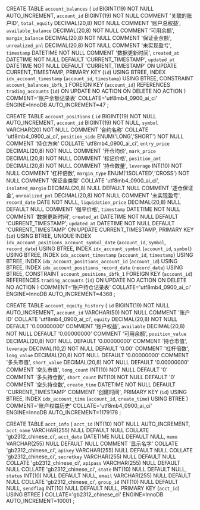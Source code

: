 CREATE TABLE `account_balances` (
	`id` BIGINT(19) NOT NULL AUTO_INCREMENT,
	`account_id` BIGINT(19) NOT NULL COMMENT '关联的账户ID',
	`total_equity` DECIMAL(20,8) NOT NULL COMMENT '账户总权益',
	`available_balance` DECIMAL(20,8) NOT NULL COMMENT '可用余额',
	`margin_balance` DECIMAL(20,8) NOT NULL COMMENT '保证金余额',
	`unrealized_pnl` DECIMAL(20,8) NOT NULL COMMENT '未实现盈亏',
	`timestamp` DATETIME NOT NULL COMMENT '数据更新时间',
	`created_at` DATETIME NOT NULL DEFAULT 'CURRENT_TIMESTAMP',
	`updated_at` DATETIME NOT NULL DEFAULT 'CURRENT_TIMESTAMP' ON UPDATE CURRENT_TIMESTAMP,
	PRIMARY KEY (`id`) USING BTREE,
	INDEX `idx_account_timestamp` (`account_id`, `timestamp`) USING BTREE,
	CONSTRAINT `account_balances_ibfk_1` FOREIGN KEY (`account_id`) REFERENCES `trading_accounts` (`id`) ON UPDATE NO ACTION ON DELETE NO ACTION
)
COMMENT='账户余额记录表'
COLLATE='utf8mb4_0900_ai_ci'
ENGINE=InnoDB
AUTO_INCREMENT=47
;

CREATE TABLE `account_positions` (
	`id` BIGINT(19) NOT NULL AUTO_INCREMENT,
	`account_id` BIGINT(19) NOT NULL,
	`symbol` VARCHAR(20) NOT NULL COMMENT '合约名称' COLLATE 'utf8mb4_0900_ai_ci',
	`position_side` ENUM('LONG','SHORT') NOT NULL COMMENT '持仓方向' COLLATE 'utf8mb4_0900_ai_ci',
	`entry_price` DECIMAL(20,8) NOT NULL COMMENT '开仓均价',
	`mark_price` DECIMAL(20,8) NOT NULL COMMENT '标记价格',
	`position_amt` DECIMAL(20,8) NOT NULL COMMENT '持仓数量',
	`leverage` INT(10) NOT NULL COMMENT '杠杆倍数',
	`margin_type` ENUM('ISOLATED','CROSS') NOT NULL COMMENT '保证金类型' COLLATE 'utf8mb4_0900_ai_ci',
	`isolated_margin` DECIMAL(20,8) NULL DEFAULT NULL COMMENT '逐仓保证金',
	`unrealized_pnl` DECIMAL(20,8) NOT NULL COMMENT '未实现盈亏',
	`record_date` DATE NOT NULL,
	`liquidation_price` DECIMAL(20,8) NULL DEFAULT NULL COMMENT '强平价格',
	`timestamp` DATETIME NOT NULL COMMENT '数据更新时间',
	`created_at` DATETIME NOT NULL DEFAULT 'CURRENT_TIMESTAMP',
	`updated_at` DATETIME NOT NULL DEFAULT 'CURRENT_TIMESTAMP' ON UPDATE CURRENT_TIMESTAMP,
	PRIMARY KEY (`id`) USING BTREE,
	UNIQUE INDEX `idx_account_positions_account_symbol_date` (`account_id`, `symbol`, `record_date`) USING BTREE,
	INDEX `idx_account_symbol` (`account_id`, `symbol`) USING BTREE,
	INDEX `idx_account_timestamp` (`account_id`, `timestamp`) USING BTREE,
	INDEX `idx_account_positions_account_id` (`account_id`) USING BTREE,
	INDEX `idx_account_positions_record_date` (`record_date`) USING BTREE,
	CONSTRAINT `account_positions_ibfk_1` FOREIGN KEY (`account_id`) REFERENCES `trading_accounts` (`id`) ON UPDATE NO ACTION ON DELETE NO ACTION
)
COMMENT='账户持仓记录表'
COLLATE='utf8mb4_0900_ai_ci'
ENGINE=InnoDB
AUTO_INCREMENT=4368
;

CREATE TABLE `account_equity_history` (
	`id` BIGINT(19) NOT NULL AUTO_INCREMENT,
	`account_id` VARCHAR(50) NOT NULL COMMENT '账户ID' COLLATE 'utf8mb4_0900_ai_ci',
	`equity` DECIMAL(20,8) NOT NULL DEFAULT '0.00000000' COMMENT '账户权益',
	`available` DECIMAL(20,8) NOT NULL DEFAULT '0.00000000' COMMENT '可用余额',
	`position_value` DECIMAL(20,8) NOT NULL DEFAULT '0.00000000' COMMENT '持仓市值',
	`leverage` DECIMAL(10,2) NOT NULL DEFAULT '0.00' COMMENT '杠杆倍数',
	`long_value` DECIMAL(20,8) NOT NULL DEFAULT '0.00000000' COMMENT '多头市值',
	`short_value` DECIMAL(20,8) NOT NULL DEFAULT '0.00000000' COMMENT '空头市值',
	`long_count` INT(10) NOT NULL DEFAULT '0' COMMENT '多头持仓数',
	`short_count` INT(10) NOT NULL DEFAULT '0' COMMENT '空头持仓数',
	`create_time` DATETIME NOT NULL DEFAULT 'CURRENT_TIMESTAMP' COMMENT '创建时间',
	PRIMARY KEY (`id`) USING BTREE,
	INDEX `idx_account_time` (`account_id`, `create_time`) USING BTREE
)
COMMENT='账户权益历史'
COLLATE='utf8mb4_0900_ai_ci'
ENGINE=InnoDB
AUTO_INCREMENT=1179178
;

CREATE TABLE `acct_info` (
	`acct_id` INT(10) NOT NULL AUTO_INCREMENT,
	`acct_name` VARCHAR(255) NULL DEFAULT NULL COLLATE 'gb2312_chinese_ci',
	`acct_date` DATETIME NULL DEFAULT NULL,
	`memo` VARCHAR(255) NULL DEFAULT NULL COMMENT '显示名字' COLLATE 'gb2312_chinese_ci',
	`apikey` VARCHAR(255) NULL DEFAULT NULL COLLATE 'gb2312_chinese_ci',
	`secretkey` VARCHAR(255) NULL DEFAULT NULL COLLATE 'gb2312_chinese_ci',
	`apipass` VARCHAR(255) NULL DEFAULT NULL COLLATE 'gb2312_chinese_ci',
	`state` INT(10) NULL DEFAULT NULL,
	`status` INT(10) NULL DEFAULT NULL,
	`email` VARCHAR(255) NULL DEFAULT NULL COLLATE 'gb2312_chinese_ci',
	`group_id` INT(10) NULL DEFAULT NULL,
	`sendflag` INT(10) NULL DEFAULT NULL,
	PRIMARY KEY (`acct_id`) USING BTREE
)
COLLATE='gb2312_chinese_ci'
ENGINE=InnoDB
AUTO_INCREMENT=10001
;
